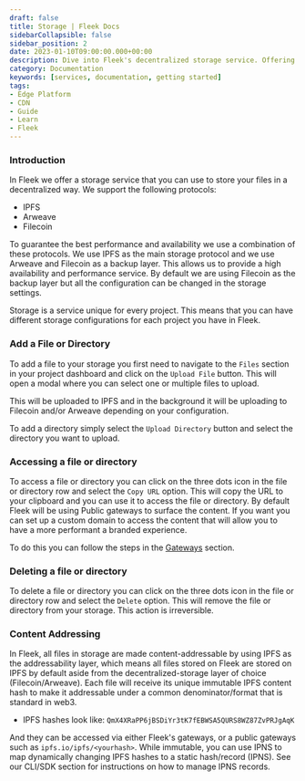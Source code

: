 ```yaml
---
draft: false
title: Storage | Fleek Docs
sidebarCollapsible: false
sidebar_position: 2
date: 2023-01-10T09:00:00.000+00:00
description: Dive into Fleek's decentralized storage service. Offering support for IPFS, Arweave, and Filecoin, Fleek ensures high availability and performance..
category: Documentation
keywords: [services, documentation, getting started]
tags:
- Edge Platform
- CDN
- Guide
- Learn
- Fleek
---
```


### Introduction

In Fleek we offer a storage service that you can use to store your files in a decentralized way. We support the following protocols:

- IPFS
- Arweave
- Filecoin

To guarantee the best performance and availability we use a combination of these protocols. We use IPFS as the main storage protocol and we use Arweave and Filecoin as a backup layer. This allows us to provide a high availability and performance service. By default we are using Filecoin as the backup layer but all the configuration can be changed in the storage settings.

Storage is a service unique for every project. This means that you can have different storage configurations for each project you have in Fleek.

### Add a File or Directory

To add a file to your storage you first need to navigate to the `Files` section in your project dashboard and click on the `Upload File` button. This will open a modal where you can select one or multiple files to upload.

This will be uploaded to IPFS and in the background it will be uploading to Filecoin and/or Arweave depending on your configuration.

To add a directory simply select  the `Upload Directory` button and select the directory you want to upload.

### Accessing a file or directory

To access a file or directory you can click on the three dots icon in the file or directory row and select the `Copy URL` option. This will copy the URL to your clipboard and you can use it to access the file or directory. By default Fleek will be using Public gateways to surface the content. If you want you can set up a custom domain to access the content that will allow you to have a more performant a branded experience.

To do this you can follow the steps in the [Gateways](https://docs.fleek.xyz/docs/Gateways) section.

### Deleting a file or directory

To delete a file or directory you can click on the three dots icon in the file or directory row and select the `Delete` option. This will remove the file or directory from your storage. This action is irreversible.


### Content Addressing

In Fleek, all files in storage are made content-addressable by using IPFS as the addressability layer, which means all files stored on Fleek are stored on IPFS by default aside from the decentralized-storage layer of choice (Filecoin/Arweave). Each file will receive its unique immutable IPFS content hash to make it addressable under a common denominator/format that is standard in web3.

- IPFS hashes look like: `QmX4XRaPP6jBSDiYr3tK7fEBWSA5QURS8WZ87ZvPRJgAqK`

And they can be accessed via either Fleek's gateways, or a public gateways such as `ipfs.io/ipfs/<yourhash>`. While immutable, you can use IPNS to map dynamically changing IPFS hashes to a static hash/record (IPNS). See our CLI/SDK section for instructions on how to manage IPNS records.
